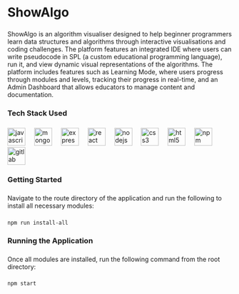 <h1 align="left">ShowAlgo</h1>

###

<p align="left">ShowAlgo is an algorithm visualiser designed to help beginner programmers learn data structures and algorithms through interactive visualisations and coding challenges. The platform features an integrated IDE where users can write pseudocode in SPL (a custom educational programming language), run it, and view dynamic visual representations of the algorithms. The platform includes features such as Learning Mode, where users progress through modules and levels, tracking their progress in real-time, and an Admin Dashboard that allows educators to manage content and documentation.</p>

###

<h3 align="left">Tech Stack Used</h3>

###

<div align="left">
  <img src="https://cdn.jsdelivr.net/gh/devicons/devicon/icons/javascript/javascript-original.svg" height="40" alt="javascript logo"  />
  <img width="12" />
  <img src="https://cdn.jsdelivr.net/gh/devicons/devicon/icons/mongodb/mongodb-original.svg" height="40" alt="mongodb logo"  />
  <img width="12" />
  <img src="https://cdn.jsdelivr.net/gh/devicons/devicon/icons/express/express-original.svg" height="40" alt="express logo"  />
  <img width="12" />
  <img src="https://cdn.jsdelivr.net/gh/devicons/devicon/icons/react/react-original.svg" height="40" alt="react logo"  />
  <img width="12" />
  <img src="https://cdn.jsdelivr.net/gh/devicons/devicon/icons/nodejs/nodejs-original.svg" height="40" alt="nodejs logo"  />
  <img width="12" />
  <img src="https://cdn.jsdelivr.net/gh/devicons/devicon/icons/css3/css3-original.svg" height="40" alt="css3 logo"  />
  <img width="12" />
  <img src="https://cdn.jsdelivr.net/gh/devicons/devicon/icons/html5/html5-original.svg" height="40" alt="html5 logo"  />
  <img width="12" />
  <img src="https://cdn.jsdelivr.net/gh/devicons/devicon/icons/npm/npm-original-wordmark.svg" height="40" alt="npm logo"  />
  <img width="12" />
  <img src="https://cdn.jsdelivr.net/gh/devicons/devicon/icons/gitlab/gitlab-original.svg" height="40" alt="gitlab logo"  />
</div>

###

<h3 align="left">Getting Started</h3>

###

<p align="left">Navigate to the route directory of the application and run the following to install all necessary modules:</p>

###

```
npm run install-all
```

###

<h3 align="left">Running the Application</h3>

###

<p align="left">Once all modules are installed, run the following command from the root directory:</p>

###

```
npm start
```

###